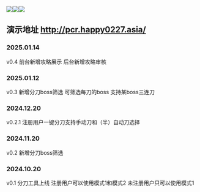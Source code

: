 ![](https://img.shields.io/badge/php_version-8.3-blue)![](https://img.shields.io/badge/MySQL->=5.7-blue)![](https://img.shields.io/badge/Nginx->=1.15-blue)
## 演示地址 http://pcr.happy0227.asia/

### 2025.01.14
v0.4 前台新增攻略展示 后台新增攻略审核

### 2025.01.12 
v0.3 新增分刀boss筛选 可筛选每刀的boss 支持某boss三连刀

### 2024.12.20 
v0.2.1 注册用户一键分刀支持手动刀和（半）自动刀选择

### 2024.11.20 
v0.2 新增分刀boss筛选

### 2024.10.20 
v0.1 分刀工具上线 注册用户可以使用模式1和模式2 未注册用户只可以使用模式1 
